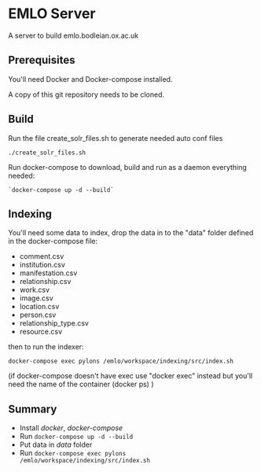 # EMLO Server
A server to build emlo.bodleian.ox.ac.uk

## Prerequisites
You'll need Docker and Docker-compose installed. 

A copy of this git repository needs to be cloned.

## Build
Run the file create_solr_files.sh to generate needed auto conf files

    ./create_solr_files.sh

Run docker-compose to download, build and run as a daemon everything needed:

    `docker-compose up -d --build`

## Indexing
You'll need some data to index, drop the data in to the  "data" folder defined in the docker-compose file:
- comment.csv
- institution.csv
- manifestation.csv
- relationship.csv     
- work.csv
- image.csv 
- location.csv 
- person.csv
- relationship_type.csv
- resource.csv

then to run the indexer:

`docker-compose exec pylons /emlo/workspace/indexing/src/index.sh`

(if docker-compose doesn't have exec use "docker exec" instead but you'll need the name of the container (docker ps) )
 
## Summary
- Install _docker_, _docker-compose_
- Run `docker-compose up -d --build`
- Put data in _data_ folder
- Run `docker-compose exec pylons /emlo/workspace/indexing/src/index.sh`
